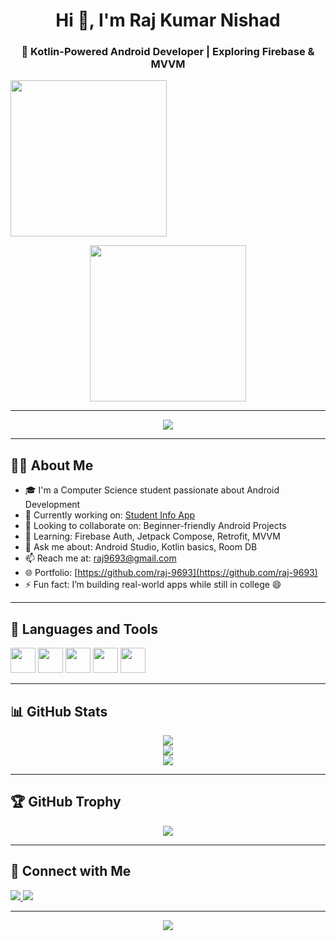 
<h1 align="center">Hi 👋, I'm Raj Kumar Nishad</h1>
<h3 align="center">🚀 Kotlin-Powered Android Developer | Exploring Firebase & MVVM</h3>
<img src="https://i.postimg.cc/vmPt7Rc3/IMG-20250809-WA0114.jpg" width="250">

<p align="center">
  <img src="https://media.giphy.com/media/qgQUggAC3Pfv687qPC/giphy.gif" width="250">
</p>

---

<p align="center">
  <img src="https://readme-typing-svg.herokuapp.com?font=Fira+Code&size=22&pause=1000&color=00F7FF&center=true&width=440&lines=Android+Developer+%7C+Kotlin+Lover;Learning+Firebase+and+MVVM;Open+to+Internships+%26+Projects!" />
</p>

---

## 🧑‍💻 About Me

- 🎓 I'm a Computer Science student passionate about Android Development
- 🔭 Currently working on: [Student Info App](https://github.com/raj-9693/Student_info)
- 👯 Looking to collaborate on: Beginner-friendly Android Projects
- 🌱 Learning: Firebase Auth, Jetpack Compose, Retrofit, MVVM
- 💬 Ask me about: Android Studio, Kotlin basics, Room DB
- 📫 Reach me at: [raj9693@gmail.com](mailto:raj9693@gmail.com)
- 🌐 Portfolio: [https://github.com/raj-9693](https://github.com/raj-9693)
- ⚡ Fun fact: I’m building real-world apps while still in college 😄

---

## 🚀 Languages and Tools

<p align="left">
  <img src="https://cdn.jsdelivr.net/gh/devicons/devicon/icons/kotlin/kotlin-original.svg" width="40" height="40"/>
  <img src="https://cdn.jsdelivr.net/gh/devicons/devicon/icons/java/java-original.svg" width="40" height="40"/>
  <img src="https://cdn.jsdelivr.net/gh/devicons/devicon/icons/android/android-original.svg" width="40" height="40"/>
  <img src="https://cdn.jsdelivr.net/gh/devicons/devicon/icons/firebase/firebase-plain.svg" width="40" height="40"/>
  <img src="https://cdn.jsdelivr.net/gh/devicons/devicon/icons/git/git-original.svg" width="40" height="40"/>
</p>

---

## 📊 GitHub Stats

<p align="center">
  <img src="https://github-readme-stats.vercel.app/api?username=raj-9693&show_icons=true&theme=tokyonight" />
  <br>
  <img src="https://github-readme-streak-stats.herokuapp.com/?user=raj-9693&theme=tokyonight" />
  <br>
  <img src="https://github-readme-stats.vercel.app/api/top-langs?username=raj-9693&layout=compact&theme=tokyonight" />
</p>

---

## 🏆 GitHub Trophy

<p align="center">
  <img src="https://github-profile-trophy.vercel.app/?username=raj-9693&theme=tokyonight&no-frame=true&column=6" />
</p>

---

## 🔗 Connect with Me

<p align="left">
  <a href="https://linkedin.com/in/raj-kumar-nishad" target="_blank">
    <img src="https://img.shields.io/badge/LinkedIn-blue?style=flat&logo=linkedin" />
  </a>
  <a href="mailto:raj9693@gmail.com" target="_blank">
    <img src="https://img.shields.io/badge/Gmail-red?style=flat&logo=gmail" />
  </a>
</p>

---

<p align="center">
  <img src="https://komarev.com/ghpvc/?username=raj-9693&label=Profile+Views&color=brightgreen&style=flat" />
</p>


